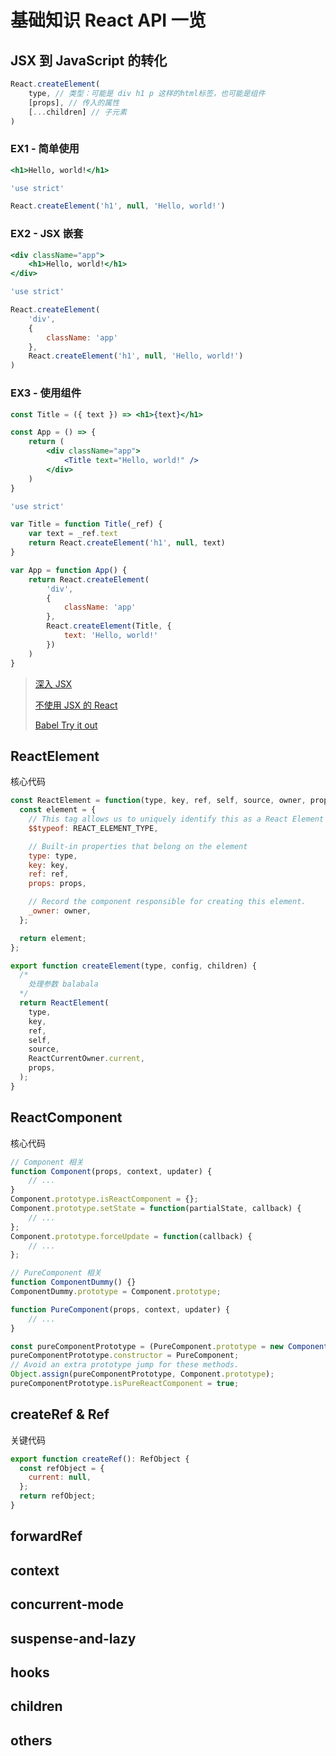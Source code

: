 # 基础知识 React API 一览

## JSX 到 JavaScript 的转化

```js
React.createElement(
    type, // 类型：可能是 div h1 p 这样的html标签，也可能是组件
    [props], // 传入的属性
    [...children] // 子元素
)
```

### EX1 - 简单使用

```jsx
<h1>Hello, world!</h1>
```

```javascript
'use strict'

React.createElement('h1', null, 'Hello, world!')
```

### EX2 - JSX 嵌套

```jsx
<div className="app">
    <h1>Hello, world!</h1>
</div>
```

```js
'use strict'

React.createElement(
    'div',
    {
        className: 'app'
    },
    React.createElement('h1', null, 'Hello, world!')
)
```

### EX3 - 使用组件

```jsx
const Title = ({ text }) => <h1>{text}</h1>

const App = () => {
    return (
        <div className="app">
            <Title text="Hello, world!" />
        </div>
    )
}
```

```js
'use strict'

var Title = function Title(_ref) {
    var text = _ref.text
    return React.createElement('h1', null, text)
}

var App = function App() {
    return React.createElement(
        'div',
        {
            className: 'app'
        },
        React.createElement(Title, {
            text: 'Hello, world!'
        })
    )
}
```

> [深入 JSX](https://zh-hans.reactjs.org/docs/jsx-in-depth.html)
>
> [不使用 JSX 的 React](https://zh-hans.reactjs.org/docs/react-without-jsx.html)
>
> [Babel Try it out](https://www.babeljs.cn/repl)

## ReactElement

核心代码

```js
const ReactElement = function(type, key, ref, self, source, owner, props) {
  const element = {
    // This tag allows us to uniquely identify this as a React Element
    $$typeof: REACT_ELEMENT_TYPE,

    // Built-in properties that belong on the element
    type: type,
    key: key,
    ref: ref,
    props: props,

    // Record the component responsible for creating this element.
    _owner: owner,
  };

  return element;
};

export function createElement(type, config, children) {
  /* 
    处理参数 balabala
  */
  return ReactElement(
    type,
    key,
    ref,
    self,
    source,
    ReactCurrentOwner.current,
    props,
  );
}
```

## ReactComponent

核心代码

```js
// Component 相关
function Component(props, context, updater) {
    // ...
}
Component.prototype.isReactComponent = {};
Component.prototype.setState = function(partialState, callback) {
	// ...
};
Component.prototype.forceUpdate = function(callback) {
    // ...
};

// PureComponent 相关
function ComponentDummy() {}
ComponentDummy.prototype = Component.prototype;

function PureComponent(props, context, updater) {
	// ...
}

const pureComponentPrototype = (PureComponent.prototype = new ComponentDummy()); // 原型链继承
pureComponentPrototype.constructor = PureComponent;
// Avoid an extra prototype jump for these methods.
Object.assign(pureComponentPrototype, Component.prototype);
pureComponentPrototype.isPureReactComponent = true;
```

## createRef & Ref

关键代码

```js
export function createRef(): RefObject {
  const refObject = {
    current: null,
  };
  return refObject;
}
```

## forwardRef
## context
## concurrent-mode
## suspense-and-lazy
## hooks
## children
## others